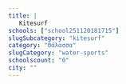 ```yaml
---
title: |
   Kitesurf
schools: ["school251120181715"]
slugSubcategory: "kitesurf"
category: "Θάλασσα"
slugCategory: "water-sports"
schoolscount: "0"
city: ""
---
```


